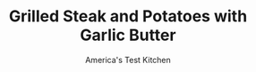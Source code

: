 ---
layout: ../../layouts/MarkdownPostLayout.astro
title: Grilled Steak and Potatoes with Garlic Butter
author: America's Test Kitchen
pubDate: 2023-03-15
description: "A quick garlic butter adds another dimension of flavor to grilled steak and potatoes in this quick and easy recipe."
image_url: https://res.cloudinary.com/hksqkdlah/image/upload/ar_1:1,c_fill,dpr_2.0,f_auto,fl_lossy.progressive.strip_profile,g_faces:auto,q_auto:low,w_344/5036_sfs-qdr07-sfs-4c-steak-and-potatoes-316952
tags: ["Main Courses","Beef","Grilling & Barbecue","30-Minute Suppers"]
calories: 3872
protein: 61
carbohydrates: 27
fats: 
fiber: 3
ingredients: ["1 1/2 pounds, small red potatoes, scrubbed and halved","1 tablespoon, olive oil","4 tablespoons, unsalted butter, softened","2 tablespoons, minced fresh parsley leaves","3 cloves, garlic, minced","4 , boneless strip steaks, about 1 inch thick"]
serves: 4
time: ""
instructions: ["Toss potatoes and oil in medium microwave-safe bowl and season with salt and pepper. Cover with plastic wrap and microwave on high power until slightly softened, about 4 minutes, tossing potatoes halfway through cooking.","Beat butter with fork in medium bowl until light and fluffy. Mix in parsley, garlic, 1/2 teaspoon salt, and pepper to taste.","Sprinkle steaks with salt and pepper. Grill steaks over hot fire until well browned on both sides and internal temperature reaches 125 degrees (medium-rare), 5 to 6 minutes per side. Grill potatoes, starting cut side down and turning several times, until soft and grill-marked, 7 to 8 minutes.","Transfer steaks to serving platter and top each steak with 1 tablespoon parsley butter. Cover with foil and let rest 5 minutes. Toss potatoes with remaining tablespoon parsley butter in serving bowl. Serve steaks with potatoes."]
nutrition: ["1705 mg Potassium","611 mg Phosphorus","45 mg Calcium","6 mg Iron","96 mg Magnesium","196 mg Sodium","10 mg Zinc","66 g Fat","13 mg Niacin (B3)","27 g Monounsaturated","2 g Polyunsaturated","17 mg Vitamin C","277 mg Cholesterol","28 g Saturated","3 g Fiber","52 µg Folate (food)","2 g Sugars","43 µg Vitamin K","328 g Water","27 g Carbs","33 µg Folate equivalent (total)","61 g Protein","8 µg Vitamin B12","1 mg Vitamin B6","105 µg Vitamin A","968 kcal Energy","3872 calories"]
notes: "To speed things up, grill the steaks and potatoes at the same time—place the steak on one side of the grill and the potatoes on the  other side."
---